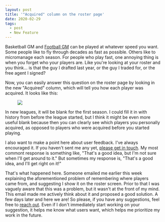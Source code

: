 ```yaml
---
layout: post
title: '"Acquired" column on the roster page'
date: 2020-02-29
tags:
  - post
  - New Feature
---
```


Basketball GM and [Football GM](https://play.football-gm.com/) can be played at whatever speed you want. Some people like to fly through decades as fast as possible. Others like to micromanage each season. For people who play fast, one annoying thing is when you forget who your players are. Like you're looking at your roster and you think... is that the guy I drafted last year, or the guy I traded for, or the free agent I signed?

Now, you can easily answer this question on the roster page by looking in the new "Acquired" column, which will tell you how each player was acquired. It looks like this:

<!--more-->

<figure><a href="/files/acquired.png"><img src="/files/acquired.png"></a></figure>

In new leagues, it will be blank for the first season. I could fill it in with history from before the league started, but I think it might be even more useful blank because then you can clearly see which players you personally acquired, as opposed to players who were acquired before you started playing.

I also want to make a point here about user feedback. I've always encouraged it. If you haven't sent me any yet, [please get in touch](/contact/). My most commont response is something like, "That's a good idea, but I'm not sure when I'll get around to it." But sometimes my response is, "That's a good idea, and I'll get right on it!"

That's what happened here. Someone emailed me earlier this week explaining the aforementioned problem of remembering where players came from, and suggesting I show it on the roster screen. Prior to that I was vaguely aware that this was a problem, but it wasn't at the front of my mind. This email made me actively think about it and proposed a good solution. A few days later and here we are! So please, if you have any suggestions, feel free to [reach out](/contact/). Even if I don't immediately start working on your suggestion, it helps me know what users want, which helps me prioritize my work in the future.
